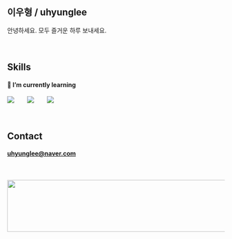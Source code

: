 ## 이우형 / uhyunglee
안녕하세요. 모두 즐거운 하루 보내세요.
<br />
<br />
<br />  
## Skills
#### 🌱 I’m currently learning 
<div style="display:flex;gap:30px;flex-wrap:wrap;">
    <img src="https://img.shields.io/badge/Java-007396?style=for-the-badge&logo=Java&logoColor=white">
    <img src="https://img.shields.io/badge/Spring-6DB33F.svg?&style=for-the-badge&logo=Spring&logoColor=white">
    <img src="https://img.shields.io/badge/js-F7DF1E?style=for-the-badge&logo=javascript&logoColor=black">
</div>
<br />
<br />

  
## Contact
#### uhyunglee@naver.com
<br />
<br />
<a href="https://github.com/devxb/gitanimals">
  <img
    src="https://render.gitanimals.org/lines/bakgom123?pet-id=649139205844497897"
    width="600"
    height="120"
  />
</a>
</a>
<br />
  
  
  
